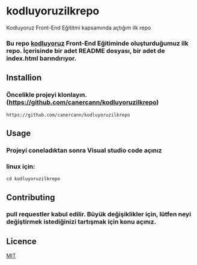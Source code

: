 # kodluyoruzilkrepo

Kodluyoruz Front-End Eğititmi kapsamında açtığım ilk repo
### Bu repo [kodluyoruz](https://kodluyoruz.com) Front-End Eğitiminde oluşturduğumuz ilk repo. İçerisinde bir adet README dosyası, bir adet de index.html barındırıyor.
 
## **Installion**

### Öncelikle projeyi klonlayın.(https://github.com/canercann/kodluyoruzilkrepo)

````
https://github.com/canercann/kodluyoruzilkrepo
````

## **Usage**

### Projeyi coneladıktan sonra Visual studio code açınız

### linux için: 

````
cd kodluyoruzilkrepo
````

## **Contributing**

### pull requestler kabul edilir. Büyük değişiklikler için, lütfen neyi değiştirmek istediğinizi tartışmak için konu açınız.

## **Licence**

[MIT]()

